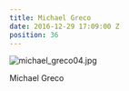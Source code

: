 ```yaml
---
title: Michael Greco
date: 2016-12-29 17:09:00 Z
position: 36
---
```


![michael_greco04.jpg](/uploads/michael_greco04.jpg)

Michael Greco